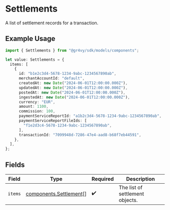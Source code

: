 # Settlements

A list of settlement records for a transaction.

## Example Usage

```typescript
import { Settlements } from "@gr4vy/sdk/models/components";

let value: Settlements = {
  items: [
    {
      id: "b1e2c3d4-5678-1234-9abc-1234567890ab",
      merchantAccountId: "default",
      createdAt: new Date("2024-06-01T12:00:00.000Z"),
      updatedAt: new Date("2024-06-01T12:00:00.000Z"),
      postedAt: new Date("2024-06-01T12:00:00.000Z"),
      ingestedAt: new Date("2024-06-01T12:00:00.000Z"),
      currency: "EUR",
      amount: 1100,
      commission: 100,
      paymentServiceReportId: "a1b2c3d4-5678-1234-9abc-1234567890ab",
      paymentServiceReportFileIds: [
        "f1e2d3c4-5678-1234-9abc-1234567890ab",
      ],
      transactionId: "7099948d-7286-47e4-aad8-b68f7eb44591",
    },
  ],
};
```

## Fields

| Field                                                            | Type                                                             | Required                                                         | Description                                                      |
| ---------------------------------------------------------------- | ---------------------------------------------------------------- | ---------------------------------------------------------------- | ---------------------------------------------------------------- |
| `items`                                                          | [components.Settlement](../../models/components/settlement.md)[] | :heavy_check_mark:                                               | The list of settlement objects.                                  |